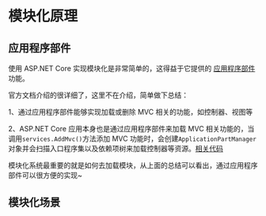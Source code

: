# 模块化原理

## 应用程序部件

使用 ASP.NET Core 实现模块化是非常简单的，这得益于它提供的 [应用程序部件](https://docs.microsoft.com/zh-cn/aspnet/core/mvc/advanced/app-parts?view=aspnetcore-2.2) 功能。

官方文档介绍的很详细了，这里不在介绍，简单做下总结：

1、通过应用程序部件能够实现加载或删除 MVC 相关的功能，如控制器、视图等

2、ASP.NET Core 应用本身也是通过应用程序部件来加载 MVC 相关功能的，当调用`services.AddMvc()`方法添加 MVC 功能时，会创建`ApplicationPartManager`对象并会扫描入口程序集以及依赖项树来加载控制器等资源。[相关代码](https://github.com/aspnet/AspNetCore/blob/master/src/Mvc/Mvc.Core/src/DependencyInjection/MvcCoreServiceCollectionExtensions.cs)

模块化系统最重要的就是如何去加载模块，从上面的总结可以看出，通过应用程序部件可以很方便的实现~

## 模块化场景

